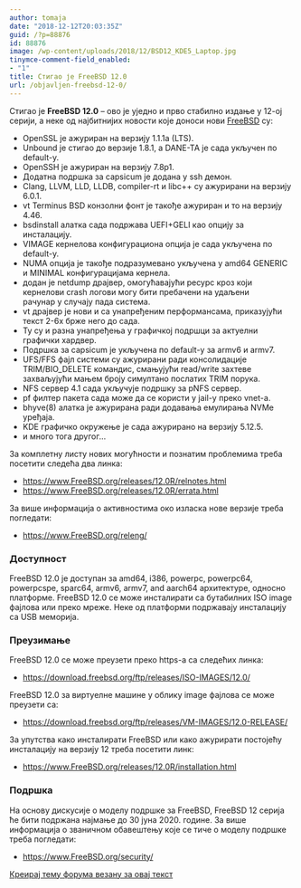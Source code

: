 ```yaml
---
author: tomaja
date: "2018-12-12T20:03:35Z"
guid: /?p=88876
id: 88876
image: /wp-content/uploads/2018/12/BSD12_KDE5_Laptop.jpg
tinymce-comment-field_enabled:
- "1"
title: Стигао је FreeBSD 12.0
url: /objavljen-freebsd-12-0/
---
```

Стигао је **FreeBSD 12.0** &#8211; ово је уједно и прво стабилно издање у 12-ој серији, а неке од најбитнијих новости које доноси нови <a href="https://www.freebsd.org/" rel="noopener" target="_blank">FreeBSD</a> су:

* OpenSSL је ажуриран на верзију 1.1.1a (LTS).  
* Unbound је стигао до верзије 1.8.1, а DANE-TA је сада укључен по default-у.  
* OpenSSH је ажуриран на верзију 7.8p1.  
* Додатна подршка за capsicum је додана у ssh демон.  
* Clang, LLVM, LLD, LLDB, compiler-rt и libc++ су ажурирани на верзију 6.0.1.  
* vt Terminus BSD конзолни фонт је такође ажуриран и то на верзију 4.46.  
* bsdinstall алатка сада подржава UEFI+GELI као опцију за инсталацију.  
* VIMAGE кернелова конфигурациона опција је сада укључена по default-у.  
* NUMA опција је такође подразумевано укључена у amd64 GENERIC и MINIMAL конфигурацијама кернела.  
* додан је netdump драјвер, омогућавајући ресурс кроз који кернелови crash логови могу бити пребачени на удаљени  
рачунар у случају пада система.  
* vt драјвер је нови и са унапређеним перформансама, приказујући текст 2-6x брже него до сада.  
* Ту су и разна унапређења у графичкој подршци за актуелни графички хардвер.  
* Подршка за capsicum је укључена по default-у за armv6 и armv7.  
* UFS/FFS фајл системи су ажурирани ради консолидације ТRIM/BIO_DELETE командиc, смањујући read/write захтеве  
захваљујући мањем броју симултано послатих TRIM порука.  
* NFS сервер 4.1 сада укључује подршку за pNFS сервер.  
* pf филтер пакета сада може да се користи у jail-у преко vnet-а.  
* bhyve(8) алатка је ажурирана ради додавања емулирања NVMe уређаја.  
* KDE графичко окружење је сада ажурирано на верзију 5.12.5.  
* и много тога другог&#8230;

За комплетну листу нових могућности и познатим проблемима треба посетити следећа два линка:

* <a href="https://www.FreeBSD.org/releases/12.0R/relnotes.html" rel="noopener" target="_blank">https://www.FreeBSD.org/releases/12.0R/relnotes.html</a>  
* <a href="https://www.FreeBSD.org/releases/12.0R/errata.html" rel="noopener" target="_blank">https://www.FreeBSD.org/releases/12.0R/errata.html</a>

За више информација о активностима око изласка нове верзије треба погледати:  
* <a href="https://www.FreeBSD.org/releng/" rel="noopener" target="_blank">https://www.FreeBSD.org/releng/</a>

### Доступност

FreeBSD 12.0 je доступан за amd64, i386, powerpc, powerpc64, powerpcspe, sparc64, armv6, armv7, and aarch64 архитектуре, односно платформе. FreeBSD 12.0 се може инсталирати са бутабилних ISO image фајлова или преко мреже. Неке од платформи подржавају инсталацију са USB меморија. 

### Преузимање

FreeBSD 12.0 се може преузети преко https-а са следећих линка:

* <a href="https://download.freebsd.org/ftp/releases/ISO-IMAGES/12.0/" rel="noopener" target="_blank">https://download.freebsd.org/ftp/releases/ISO-IMAGES/12.0/</a>

FreeBSD 12.0 за виртуелне машине у облику image фајлова се може преузети са:

* <a href="https://download.freebsd.org/ftp/releases/VM-IMAGES/12.0-RELEASE/" rel="noopener" target="_blank">https://download.freebsd.org/ftp/releases/VM-IMAGES/12.0-RELEASE/</a>

За упутства како инсталирати FreeBSD или како ажурирати постојећу инсталацију на верзију 12 треба посетити линк:

* <a href="https://www.FreeBSD.org/releases/12.0R/installation.html" rel="noopener" target="_blank">https://www.FreeBSD.org/releases/12.0R/installation.html</a>

### Подршка

На основу дискусије о моделу подршке за FreeBSD, FreeBSD 12 серија ће бити подржана најмање до 30 јуна 2020. године. За више информација о званичном обавештењу које се тиче о моделу подршке треба погледати:

* <a href="https://www.FreeBSD.org/security/" rel="noopener" target="_blank">https://www.FreeBSD.org/security/</a>

[Креирај тему форума везану за овај текст](https://linuxo.org/nova-tema-na-forumu/?se_pid=88876)